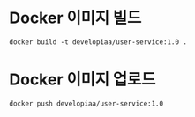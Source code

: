 # Docker 이미지 빌드
`docker build -t developiaa/user-service:1.0 .`

# Docker 이미지 업로드
`docker push developiaa/user-service:1.0`
